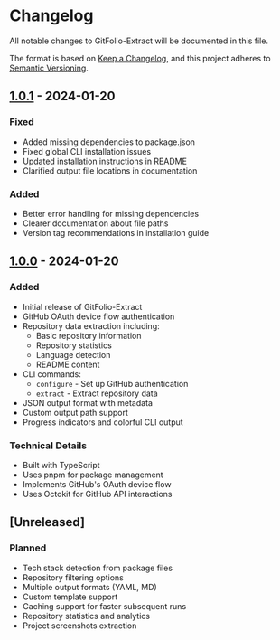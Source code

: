 # Changelog

All notable changes to GitFolio-Extract will be documented in this file.

The format is based on [Keep a Changelog](https://keepachangelog.com/en/1.0.0/),
and this project adheres to [Semantic Versioning](https://semver.org/spec/v2.0.0.html).

## [1.0.1] - 2024-01-20

### Fixed
- Added missing dependencies to package.json
- Fixed global CLI installation issues
- Updated installation instructions in README
- Clarified output file locations in documentation

### Added
- Better error handling for missing dependencies
- Clearer documentation about file paths
- Version tag recommendations in installation guide

## [1.0.0] - 2024-01-20

### Added
- Initial release of GitFolio-Extract
- GitHub OAuth device flow authentication
- Repository data extraction including:
  - Basic repository information
  - Repository statistics
  - Language detection
  - README content
- CLI commands:
  - `configure` - Set up GitHub authentication
  - `extract` - Extract repository data
- JSON output format with metadata
- Custom output path support
- Progress indicators and colorful CLI output

### Technical Details
- Built with TypeScript
- Uses pnpm for package management
- Implements GitHub's OAuth device flow
- Uses Octokit for GitHub API interactions

## [Unreleased]

### Planned
- Tech stack detection from package files
- Repository filtering options
- Multiple output formats (YAML, MD)
- Custom template support
- Caching support for faster subsequent runs
- Repository statistics and analytics
- Project screenshots extraction

[1.0.1]: https://github.com/rightpossible/gitfolio-extract/compare/v1.0.0...v1.0.1
[1.0.0]: https://github.com/rightpossible/gitfolio-extract/releases/tag/v1.0.0 
